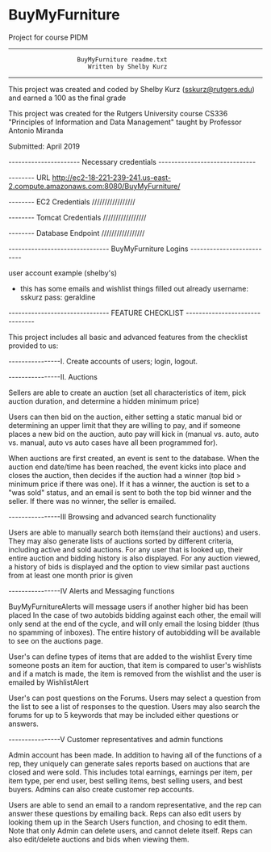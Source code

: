 # BuyMyFurniture
Project for course PIDM

---------------------------------------------------------------------------

                       BuyMyFurniture readme.txt
	                      Written by Shelby Kurz

---------------------------------------------------------------------------

This project was created and coded by Shelby Kurz (sskurz@rutgers.edu) 
and earned a 100 as the final grade

This project was created for the Rutgers University
course CS336 "Principles of Information and Data 
Management" taught by Professor Antonio Miranda

Submitted: April 2019



---------------------- Necessary credentials ------------------------------


-------- URL
http://ec2-18-221-239-241.us-east-2.compute.amazonaws.com:8080/BuyMyFurniture/


-------- EC2 Credentials
/////////////////

-------- Tomcat Credentials
/////////////////


-------- Database Endpoint
/////////////////




------------------------------- BuyMyFurniture Logins --------------------------

user account example (shelby's)
* this has some emails and wishlist things filled out already
username: sskurz
pass: geraldine



------------------------------- FEATURE CHECKLIST -------------------------------

This project includes all basic and advanced features from the checklist provided to us:


----------------I. Create accounts of users; login, logout.


----------------II. Auctions

   
Sellers are able to create an auction (set all characteristics of item, pick auction
duration, and determine a hidden minimum price)

Users can then bid on the auction, either setting a static manual bid or determining
an upper limit that they are willing to pay, and if someone places a new bid on the
auction, auto pay will kick in (manual vs. auto, auto vs. manual, auto vs auto cases
have all been programmed for). 

When auctions are first created, an event is sent to the database. When the 
auction end date/time has been reached, the event kicks into place and closes
the auction, then decides if the auction had a winner (top bid > minimum price
if there was one). If it has a winner, the auction is set to a "was sold" status, and an
email is sent to both the top bid winner and the seller.
If there was no winner, the seller is emailed.

----------------III Browsing and advanced search functionality

    
Users are able to manually search both items(and their auctions) and users.
They may also generate lists of auctions sorted by different criteria, including
active and sold auctions.
For any user that is looked up, their entire auction and bidding history is also displayed.
For any auction viewed, a history of bids is displayed and the option to view similar
past auctions from at least one month prior is given 


----------------IV Alerts and Messaging functions


BuyMyFurnitureAlerts will message users if another higher bid has been placed
In the case of two autobids bidding against each other, the email will only send
at the end of the cycle, and will only email the losing bidder (thus no spamming
of inboxes). The entire history of autobidding will be available to see on the 
auctions page.

User's can define types of items that are added to the wishlist
Every time someone posts an item for auction, that item is compared
to user's wishlists and if a match is made, the item is removed from the 
wishlist and the user is emailed by WishlistAlert

User's can post questions on the Forums. Users may select a question from
the list to see a list of responses to the question.
Users may also search the forums for up to 5 keywords that may be 
included either questions or answers.


----------------V Customer representatives and admin functions


Admin account has been made. In addition to having all of the functions
of a rep, they uniquely can generate sales reports based on auctions
that are closed and were sold. This includes total earnings, earnings
per item, per item type, per end user, best selling items, best selling users,
and best buyers. Admins can also create customer rep accounts.

Users are able to send an email to a random representative, and the 
rep can answer these questions by emailing back. Reps can also
edit users by looking them up in the Search Users function, and chosing to edit them. 
Note that only Admin can delete users, and cannot delete itself.
Reps can also edit/delete auctions and bids when viewing them.
